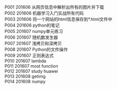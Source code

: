 P001    201606      从网页信息中解析出所有的图片并下载</br>
P002    201606      机器学习入门实战所有代码</br>
P003    201606      将一个网站的html信息保存到*.html文件中</br>
P004    201606      python的笔记<br/>
P005    201607      numpy单元练习<br/>
P006    201607      随机数发生器<br/>
P007    201607      浅拷贝和深拷贝<br/>
P008    201607      Python的文件操作<br/>
P009	201607      正则表达式<br/>
P010	201607      lambda<br/>
P011	201607      most function<br/>
P012	201607      study huawei<br/>
P013	201608      getimg<br/>
P014	201608      numpy<br/>
